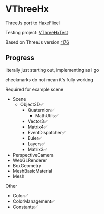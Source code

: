 # VThreeHx

ThreeJs port to HaxeFlixel

Testing project: [VThreeHxTest](https://github.com/VMan-2002/VThreeHxTest)

Based on ThreeJs version [r176](https://github.com/mrdoob/three.js/tree/r176)

## Progress

literally just starting out, implementing as i go

checkmarks do not mean it's fully working

Required for example scene
- Scene
    - Object3D✅
        - Quaternion✅
            - MathUtils✅
        - Vector3✅
        - Matrix4✅
        - EventDispatcher✅
        - Euler✅
        - Layers✅
        - Matrix3✅
- PerspectiveCamera
- WebGLRenderer
- BoxGeometry
- MeshBasicMaterial
- Mesh

Other
- Color✅
- ColorManagement✅
- Constants✅